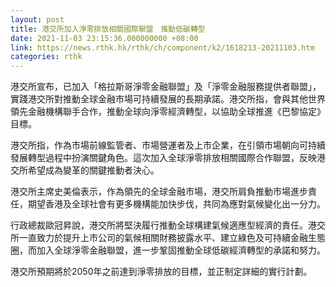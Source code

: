 ```yaml
---
layout: post
title: 港交所加入淨零排放相關國際聯盟　推動低碳轉型
date: 2021-11-03 23:15:36.000000000 +08:00
link: https://news.rthk.hk/rthk/ch/component/k2/1618213-20211103.htm
categories: rthk
---
```


港交所宣布，已加入「格拉斯哥淨零金融聯盟」及「淨零金融服務提供者聯盟」，實踐港交所對推動全球金融市場可持續發展的長期承諾。港交所指，會與其他世界領先金融機構聯手合作，推動全球向淨零經濟轉型，以協助全球推進《巴黎協定》目標。

港交所指，作為市場前線監管者、市場營運者及上市企業，在引領市場朝向可持續發展轉型過程中扮演關鍵角色。這次加入全球淨零排放相關國際合作聯盟，反映港交所希望成為變革的關鍵推動者決心。

港交所主席史美倫表示，作為領先的全球金融市場，港交所肩負推動市場進步責任，期望香港及全球社會有更多機構能加快步伐，共同為應對氣候變化出一分力。

行政總裁歐冠昇說，港交所將堅決履行推動全球構建氣候適應型經濟的責任。港交所一直致力於提升上市公司的氣候相關財務披露水平、建立綠色及可持續金融生態圈，而加入全球淨零金融聯盟，進一步鞏固推動全球低碳經濟轉型的承諾和努力。

港交所預期將於2050年之前達到淨零排放的目標，並正制定詳細的實行計劃。

